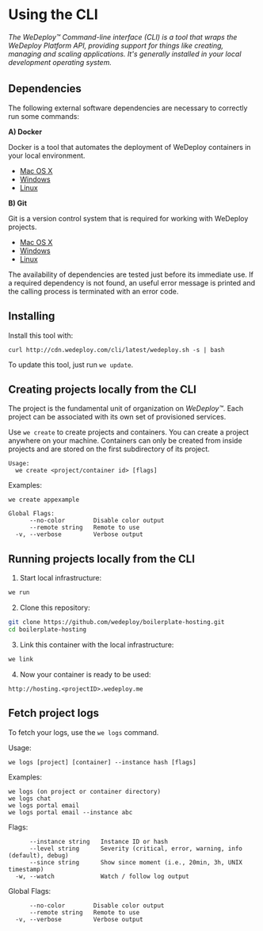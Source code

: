 # Using the CLI

###### The *WeDeploy™ Command-line interface (CLI)* is a tool that wraps the WeDeploy Platform API, providing support for things like creating, managing and scaling applications. It's generally installed in your local development operating system.

<!-- <article id="1-dependencies"> -->

## Dependencies

The following external software dependencies are necessary to correctly run some commands:

**A) Docker**

Docker is a tool that automates the deployment of WeDeploy containers in your local environment.

  * [Mac OS X](https://download.docker.com/mac/stable/Docker.dmg)
  * [Windows](https://download.docker.com/win/stable/InstallDocker.msi)
  * [Linux](https://docs.docker.com/engine/installation/linux/)


**B) Git**

Git is a version control system that is required for working with WeDeploy projects.

* [Mac OS X](https://git-scm.com/download/mac)
* [Windows](https://git-scm.com/download/win)
* [Linux](https://git-scm.com/download/linux)

The availability of dependencies are tested just before its immediate use. If a required dependency is not found, an useful error message is printed and the calling process is terminated with an error code.

<!-- </article> -->


<!-- <article id="2-installing"> -->

## Installing

Install this tool with:

```
curl http://cdn.wedeploy.com/cli/latest/wedeploy.sh -s | bash
```

To update this tool, just run `we update`.

<!-- </article> -->


<!-- <article id="3-creating-projects"> -->

## Creating projects locally from the CLI

The project is the fundamental unit of organization on *WeDeploy™*. Each project can be associated with its own set of provisioned services.

Use `we create` to create projects and containers. You can create a project anywhere on your machine. Containers can only be created from inside projects and are stored on the first subdirectory of its project.

```
Usage:
  we create <project/container id> [flags]
```

Examples:

`we create appexample`

```
Global Flags:
      --no-color        Disable color output
      --remote string   Remote to use
  -v, --verbose         Verbose output
```
<!-- </article> -->

<!-- <article id="4-running-projects-locally"> -->

## Running projects locally from the CLI

1. Start local infrastructure:

  ```sh
we run
  ```

2. Clone this repository:

  ```sh
git clone https://github.com/wedeploy/boilerplate-hosting.git
cd boilerplate-hosting
  ```

3. Link this container with the local infrastructure:

  ```sh
we link
  ```

4. Now your container is ready to be used:

  ```
http://hosting.<projectID>.wedeploy.me
  ```

<!-- </article> -->

## Fetch project logs

To fetch your logs, use the `we logs` command.

Usage:

```
we logs [project] [container] --instance hash [flags]
```

Examples:

```
we logs (on project or container directory)
we logs chat
we logs portal email
we logs portal email --instance abc
```

Flags:

```
      --instance string   Instance ID or hash
      --level string      Severity (critical, error, warning, info (default), debug)
      --since string      Show since moment (i.e., 20min, 3h, UNIX timestamp)
  -w, --watch             Watch / follow log output
```

Global Flags:

```
      --no-color        Disable color output
      --remote string   Remote to use
  -v, --verbose         Verbose output
```
